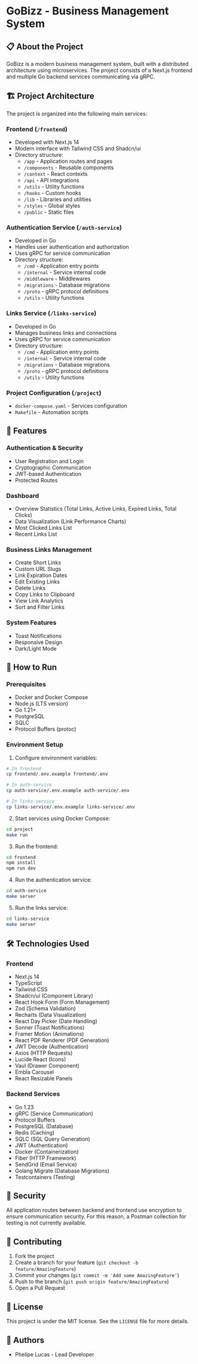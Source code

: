 # GoBizz - Business Management System

## 📋 About the Project

GoBizz is a modern business management system, built with a distributed architecture using microservices. The project consists of a Next.js frontend and multiple Go backend services communicating via gRPC.

## 🏗️ Project Architecture

The project is organized into the following main services:

### Frontend (`/frontend`)

- Developed with Next.js 14
- Modern interface with Tailwind CSS and Shadcn/ui
- Directory structure:
  - `/app` - Application routes and pages
  - `/components` - Reusable components
  - `/context` - React contexts
  - `/api` - API integrations
  - `/utils` - Utility functions
  - `/hooks` - Custom hooks
  - `/lib` - Libraries and utilities
  - `/styles` - Global styles
  - `/public` - Static files

### Authentication Service (`/auth-service`)

- Developed in Go
- Handles user authentication and authorization
- Uses gRPC for service communication
- Directory structure:
  - `/cmd` - Application entry points
  - `/internal` - Service internal code
  - `/middleware` - Middlewares
  - `/migrations` - Database migrations
  - `/proto` - gRPC protocol definitions
  - `/utils` - Utility functions

### Links Service (`/links-service`)

- Developed in Go
- Manages business links and connections
- Uses gRPC for service communication
- Directory structure:
  - `/cmd` - Application entry points
  - `/internal` - Service internal code
  - `/migrations` - Database migrations
  - `/proto` - gRPC protocol definitions
  - `/utils` - Utility functions

### Project Configuration (`/project`)

- `docker-compose.yaml` - Services configuration
- `Makefile` - Automation scripts

## 🚀 Features

### Authentication & Security

- User Registration and Login
- Cryptographic Communication
- JWT-based Authentication
- Protected Routes

### Dashboard

- Overview Statistics (Total Links, Active Links, Expired Links, Total Clicks)
- Data Visualization (Link Performance Charts)
- Most Clicked Links List
- Recent Links List

### Business Links Management

- Create Short Links
- Custom URL Slugs
- Link Expiration Dates
- Edit Existing Links
- Delete Links
- Copy Links to Clipboard
- View Link Analytics
- Sort and Filter Links

### System Features

- Toast Notifications
- Responsive Design
- Dark/Light Mode

## 🚀 How to Run

### Prerequisites

- Docker and Docker Compose
- Node.js (LTS version)
- Go 1.21+
- PostgreSQL
- SQLC
- Protocol Buffers (protoc)

### Environment Setup

1. Configure environment variables:

```bash
# In frontend
cp frontend/.env.example frontend/.env

# In auth-service
cp auth-service/.env.example auth-service/.env

# In links-service
cp links-service/.env.example links-service/.env
```

2. Start services using Docker Compose:

```bash
cd project
make run
```

3. Run the frontend:

```bash
cd frontend
npm install
npm run dev
```

4. Run the authentication service:

```bash
cd auth-service
make server
```

5. Run the links service:

```bash
cd links-service
make server
```

## 🛠️ Technologies Used

### Frontend

- Next.js 14
- TypeScript
- Tailwind CSS
- Shadcn/ui (Component Library)
- React Hook Form (Form Management)
- Zod (Schema Validation)
- Recharts (Data Visualization)
- React Day Picker (Date Handling)
- Sonner (Toast Notifications)
- Framer Motion (Animations)
- React PDF Renderer (PDF Generation)
- JWT Decode (Authentication)
- Axios (HTTP Requests)
- Lucide React (Icons)
- Vaul (Drawer Component)
- Embla Carousel
- React Resizable Panels

### Backend Services

- Go 1.23
- gRPC (Service Communication)
- Protocol Buffers
- PostgreSQL (Database)
- Redis (Caching)
- SQLC (SQL Query Generation)
- JWT (Authentication)
- Docker (Containerization)
- Fiber (HTTP Framework)
- SendGrid (Email Service)
- Golang Migrate (Database Migrations)
- Testcontainers (Testing)

## 🔐 Security

All application routes between backend and frontend use encryption to ensure communication security. For this reason, a Postman collection for testing is not currently available.

## 🤝 Contributing

1. Fork the project
2. Create a branch for your feature (`git checkout -b feature/AmazingFeature`)
3. Commit your changes (`git commit -m 'Add some AmazingFeature'`)
4. Push to the branch (`git push origin feature/AmazingFeature`)
5. Open a Pull Request

## 📝 License

This project is under the MIT license. See the `LICENSE` file for more details.

## 👥 Authors

- Phelipe Lucas - Lead Developer
